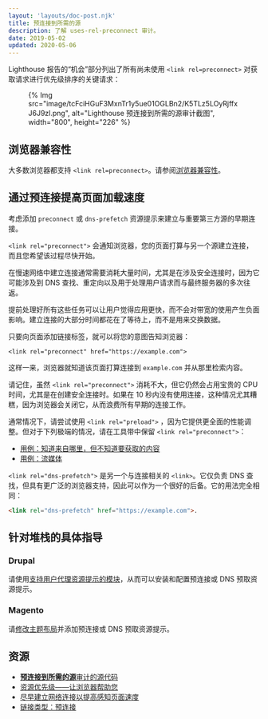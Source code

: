 ```yaml
---
layout: 'layouts/doc-post.njk'
title: 预连接到所需的源
description: 了解 uses-rel-preconnect 审计。
date: 2019-05-02
updated: 2020-05-06
---
```


Lighthouse 报告的“机会”部分列出了所有尚未使用 `<link rel=preconnect>` 对获取请求进行优先级排序的关键请求：

<figure>{% Img src="image/tcFciHGuF3MxnTr1y5ue01OGLBn2/K5TLz5LOyRjffxJ6J9zl.png", alt="Lighthouse 预连接到所需的源审计截图", width="800", height="226" %}</figure>

## 浏览器兼容性

大多数浏览器都支持 `<link rel=preconnect>`。请参阅[浏览器兼容性](https://developer.mozilla.org/docs/Web/HTML/Link_types/preconnect#Browser_compatibility)。

## 通过预连接提高页面加载速度

考虑添加 `preconnect` 或 `dns-prefetch` 资源提示来建立与重要第三方源的早期连接。

`<link rel="preconnect">` 会通知浏览器，您的页面打算与另一个源建立连接，而且您希望该过程尽快开始。

在慢速网络中建立连接通常需要消耗大量时间，尤其是在涉及安全连接时，因为它可能涉及到 DNS 查找、重定向以及用于处理用户请求而与最终服务器的多次往返。

提前处理好所有这些任务可以让用户觉得应用更快，而不会对带宽的使用产生负面影响。建立连接的大部分时间都花在了等待上，而不是用来交换数据。

只要向页面添加链接标签，就可以将您的意图告知浏览器：

`<link rel="preconnect" href="https://example.com">`

这样一来，浏览器就知道该页面打算连接到 `example.com` 并从那里检索内容。

请记住，虽然 `<link rel="preconnect">` 消耗不大，但它仍然会占用宝贵的 CPU 时间，尤其是在创建安全连接时。如果在 10 秒内没有使用连接，这种情况尤其糟糕，因为浏览器会关闭它，从而浪费所有早期的连接工作。

通常情况下，请尝试使用 `<link rel="preload">` ，因为它提供更全面的性能调整。但对于下列极端的情况，请在工具带中保留 `<link rel="preconnect">`：

- [用例：知道来自哪里，但不知道要获取的内容](https://developers.google.com/web/fundamentals/performance/resource-prioritization#use-case_knowing_where_from_but_not_what_youre_fetching)
- [用例：流媒体](https://developers.google.com/web/fundamentals/performance/resource-prioritization#use-case_knowing_where_from_but_not_what_youre_fetching)

`<link rel="dns-prefetch">` 是另一个与连接相关的 `<link>`。它仅负责 DNS 查找，但具有更广泛的浏览器支持，因此可以作为一个很好的后备。它的用法完全相同：

```html
<link rel="dns-prefetch" href="https://example.com">.
```

## 针对堆栈的具体指导

### Drupal

请使用[支持用户代理资源提示的模块](https://www.drupal.org/project/project_module?f%5B0%5D=&f%5B1%5D=&f%5B2%5D=&f%5B3%5D=&f%5B4%5D=sm_field_project_type%3Afull&f%5B5%5D=&f%5B6%5D=&text=dns-prefetch&solrsort=iss_project_release_usage+desc&op=Search)，从而可以安装和配置预连接或 DNS 预取资源提示。

### Magento

请[修改主题布局](https://devdocs.magento.com/guides/v2.3/frontend-dev-guide/layouts/xml-manage.html)并添加预连接或 DNS 预取资源提示。

## 资源

- [**预连接到所需的源**审计的源代码](https://github.com/GoogleChrome/lighthouse/blob/master/lighthouse-core/audits/uses-rel-preconnect.js)
- [资源优先级——让浏览器帮助您](https://developers.google.com/web/fundamentals/performance/resource-prioritization#preconnect)
- [尽早建立网络连接以提高感知页面速度](https://web.dev/articles/preconnect-and-dns-prefetch)
- [链接类型：预连接](https://developer.mozilla.org/docs/Web/HTML/Link_types/preconnect#Browser_compatibility)
